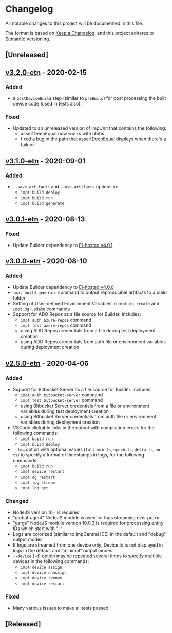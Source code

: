 # Changelog #

All notable changes to this project will be documented in this file.

The format is based on [Keep a Changelog](https://keepachangelog.com/en/1.0.0/),
and this project adheres to [Semantic Versioning](https://semver.org/spec/v2.0.0.html).

## [Unreleased] ##

## [v3.2.0-etn] - 2020-02-15
### Added ###

- a `postDeviceBuild` step (similar to `preBuild`) for post processing the built
  device code (used in tests also).

### Fixed ###

- Updated to an unreleased version of impUnit that contains the following:
  - assertDeepEqual now works with blobs
  - fixed a bug in the path that assertDeepEqual displays when there's a failure

## [v3.1.0-etn] - 2020-09-01

### Added ###

- `--save-artifacts` and `--use-artifacts` options in:
  - `impt build deploy`
  - `impt build run`
  - `impt build generate`

## [v3.0.1-etn] - 2020-08-13

### Fixed ###

- Update Builder dependency to [EI-hosted v4.0.1](https://github.com/electricimp/Builder/releases/tag/4.0.1)

## [v3.0.0-etn] - 2020-08-10

### Added ###

- Update Builder dependency to [EI-hosted v4.0.0](https://github.com/electricimp/Builder/releases/tag/4.0.0)
- `impt build generate` command to output reproducible artifacts to a build folder
- Setting of User-defined Environment Variables in `impt dg create` and `impt dg update` commands
- Support for ADO Repos as a file source for Builder. Includes:
  - `impt auth azure-repos` command
  - `impt test azure-repos` command
  - using ADO Repos credentials from a file during test deployment creation
  - using ADO Repos credentials from auth file or environment variables during deployment creation

## [v2.5.0-etn] - 2020-04-06

### Added ###

- Support for Bitbucket Server as a file source for Builder. Includes:
  - `impt auth bitbucket-server` command
  - `impt test bitbucket-server` command
  - using Bitbucket Server credentials from a file or environment variables during test deployment creation
  - using Bitbucket Server credentials from auth file or environment variables during deployment creation
- VSCode clickable links in the output with compilation errors for the following commands:
  - `impt build run`
  - `impt build deploy`
- `--log` option with optional values (`full`, `min-ts`, `epoch-ts`, `delta-ts`, `no-ts`) to specify a format of timestamps in logs, for the following commands:
  - `impt build run`
  - `impt device restart`
  - `impt dg restart`
  - `impt log stream`
  - `impt log get`

### Changed ###

- NodeJS version 10+ is required
- "global-agent" NodeJS module is used for logs streaming over proxy
- "yargs" NodeJS module version 10.0.3 is required for processing entity IDs which start with "-"
- Logs are colorized (similar to impCentral IDE) in the default and "debug" output modes
- If logs are streamed from one device only, Device Id is not displayed in logs in the default and "minimal" output modes
- `--device` (`-d`) option may be repeated several times to specify multiple devices in the following commands:
  - `impt device assign`
  - `impt device unassign`
  - `impt device remove`
  - `impt device restart`

### Fixed ###

- Many various issues to make all tests passed

## [Released] ##

[v3.2.0-etn]: https://github.com/EatonGMBD/imp-central-impt/releases/tag/v3.2.0-etn
[v3.1.0-etn]: https://github.com/EatonGMBD/imp-central-impt/releases/tag/v3.1.0-etn
[v3.0.1-etn]: https://github.com/EatonGMBD/imp-central-impt/releases/tag/v3.0.1-etn
[v3.0.0-etn]: https://github.com/EatonGMBD/imp-central-impt/releases/tag/v3.0.0-etn
[v2.5.0-etn]: https://github.com/EatonGMBD/imp-central-impt/releases/tag/v2.5.0-etn
